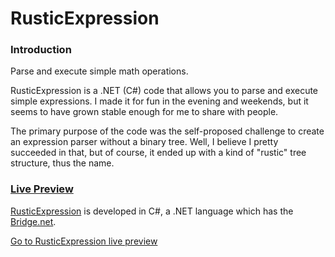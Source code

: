 # RusticExpression

### Introduction

Parse and execute simple math operations.

RusticExpression is a .NET (C#) code that allows you to parse and execute simple expressions. I made it for fun in the evening and weekends, but it seems to have grown stable enough for me to share with people.
		
The primary purpose of the code was the self-proposed challenge to create an expression parser without a binary tree. Well, I believe I pretty succeeded in that, but of course, it ended up with a kind of "rustic" tree structure, thus the name.

### [Live Preview](https://ezaca.github.io/rustic-expression/)

[RusticExpression](https://ezaca.github.io/rustic-expression/) is developed in C#, a .NET language which has the [Bridge.net](https://bridge.net/).

[Go to RusticExpression live preview](https://ezaca.github.io/rustic-expression/)
